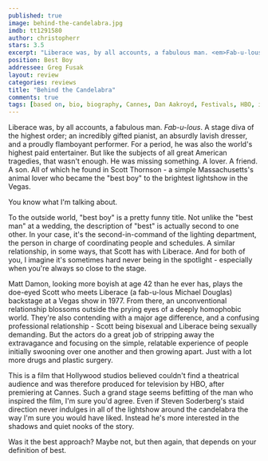 ```yaml
---
published: true
image: behind-the-candelabra.jpg
imdb: tt1291580
author: christopherr
stars: 3.5
excerpt: "Liberace was, by all accounts, a fabulous man. <em>Fab-u-lous</em>. A stage diva of the highest order; an incredibly gifted pianist, an absurdly lavish dresser, and a proudly flamboyant performer. For a period, he was also the world&rsquo;s highest paid entertainer. But like the subjects of all great American tragedies, that wasn&rsquo;t enough. He was missing something. A lover. A friend. A son. All of which he found in Scott Thornson &ndash; a simple Massachusetts&rsquo;s animal lover who became the &ldquo;best boy&rdquo; to the brightest lightshow in the Vegas."
position: Best Boy
addressee: Greg Fusak
layout: review
categories: reviews
title: "Behind the Candelabra"
comments: true
tags: [based on, bio, biography, Cannes, Dan Aakroyd, Festivals, HBO, inspired by, Liberace, Matt Damon, Michael Douglas, Rob Lowe, True based]
---
```

Liberace was, by all accounts, a fabulous man. _Fab-u-lous_. A stage diva of the highest order; an incredibly gifted pianist, an absurdly lavish dresser, and a proudly flamboyant performer. For a period, he was also the world's highest paid entertainer. But like the subjects of all great American tragedies, that wasn't enough. He was missing something. A lover. A friend. A son. All of which he found in Scott Thornson - a simple Massachusetts's animal lover who became the "best boy" to the brightest lightshow in the Vegas.

You know what I'm talking about. 

To the outside world, "best boy" is a pretty funny title. Not unlike the "best man" at a wedding, the description of "best" is actually second to one other. In your case, it's the second-in-command of the lighting department, the person in charge of coordinating people and schedules. A similar relationship, in some ways, that Scott has with Liberace. And for both of you, I imagine it's sometimes hard never being in the spotlight - especially when you're always so close to the stage.

Matt Damon, looking more boyish at age 42 than he ever has, plays the doe-eyed Scott who meets Liberace (a fab-u-lous Michael Douglas) backstage at a Vegas show in 1977. From there, an unconventional relationship blossoms outside the prying eyes of a deeply homophobic world. They're also contending with a major age difference, and a confusing professional relationship - Scott being bisexual and Liberace being sexually demanding. But the actors do a great job of stripping away the extravagance and focusing on the simple, relatable experience of people initially swooning over one another and then growing apart. Just with a lot more drugs and plastic surgery.

This is a film that Hollywood studios believed couldn't find a theatrical audience and was therefore produced for television by HBO, after premiering at Cannes. Such a grand stage seems befitting of the man who inspired the film, I'm sure you'd agree. Even if Steven Soderberg's staid direction never indulges in all of the lightshow around the candelabra the way I'm sure you would have liked.  Instead he's more interested in the shadows and quiet nooks of the story.

Was it the best approach? Maybe not, but then again, that depends on your definition of best. 
